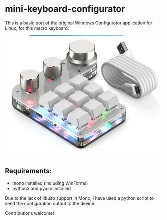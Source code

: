 # mini-keyboard-configurator
This is a basic port of the original Windows
Configurator application for Linux, for this macro keyboard:

![image](images/minikeyboard.png)

## Requirements:
* mono installed (including WinForms)
* python3 and pyusb installed

Due to the lack of libusb support in Mono,
I have used a python script to send the configuration
output to the device.

Contributions welcome!
